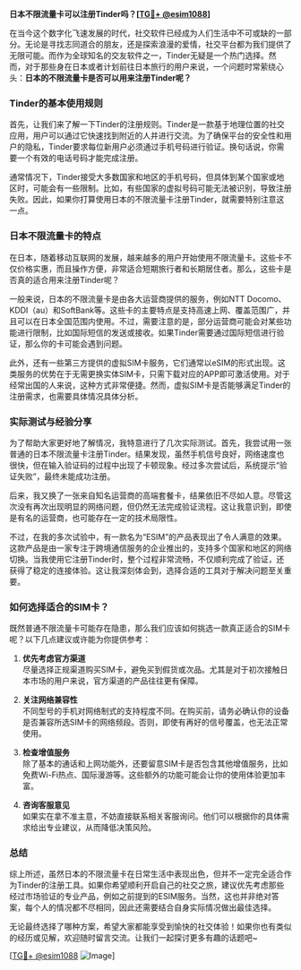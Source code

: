 **日本不限流量卡可以注册Tinder吗？[[TG💪+ @esim1088](https://t.me/s/esim1088)]**

在当今这个数字化飞速发展的时代，社交软件已经成为人们生活中不可或缺的一部分。无论是寻找志同道合的朋友，还是探索浪漫的爱情，社交平台都为我们提供了无限可能。而作为全球知名的交友软件之一，Tinder无疑是一个热门选择。然而，对于那些身在日本或者计划前往日本旅行的用户来说，一个问题时常萦绕心头：**日本的不限流量卡是否可以用来注册Tinder呢？**

### Tinder的基本使用规则

首先，让我们来了解一下Tinder的注册规则。Tinder是一款基于地理位置的社交应用，用户可以通过它快速找到附近的人并进行交流。为了确保平台的安全性和用户的隐私，Tinder要求每位新用户必须通过手机号码进行验证。换句话说，你需要一个有效的电话号码才能完成注册。

通常情况下，Tinder接受大多数国家和地区的手机号码，但具体到某个国家或地区时，可能会有一些限制。比如，有些国家的虚拟号码可能无法被识别，导致注册失败。因此，如果你打算使用日本的不限流量卡注册Tinder，就需要特别注意这一点。

### 日本不限流量卡的特点

在日本，随着移动互联网的发展，越来越多的用户开始使用不限流量卡。这些卡不仅价格实惠，而且操作方便，非常适合短期旅行者和长期居住者。那么，这些卡是否真的适合用来注册Tinder呢？

一般来说，日本的不限流量卡是由各大运营商提供的服务，例如NTT Docomo、KDDI（au）和SoftBank等。这些卡的主要特点是支持高速上网、覆盖范围广，并且可以在日本全国范围内使用。不过，需要注意的是，部分运营商可能会对某些功能进行限制，比如国际短信的发送或接收。如果Tinder需要通过国际短信进行验证，那么你的卡可能会遇到问题。

此外，还有一些第三方提供的虚拟SIM卡服务，它们通常以eSIM的形式出现。这类服务的优势在于无需更换实体SIM卡，只需下载对应的APP即可激活使用。对于经常出国的人来说，这种方式非常便捷。然而，虚拟SIM卡是否能够满足Tinder的注册需求，也需要具体情况具体分析。

### 实际测试与经验分享

为了帮助大家更好地了解情况，我特意进行了几次实际测试。首先，我尝试用一张普通的日本不限流量卡注册Tinder。结果发现，虽然手机信号良好，网络速度也很快，但在输入验证码的过程中出现了卡顿现象。经过多次尝试后，系统提示“验证失败”，最终未能成功注册。

后来，我又换了一张来自知名运营商的高端套餐卡，结果依旧不尽如人意。尽管这次没有再次出现明显的网络问题，但仍然无法完成验证流程。这让我意识到，即使是有名的运营商，也可能存在一定的技术局限性。

不过，在我的多次试验中，有一款名为“ESIM”的产品表现出了令人满意的效果。这款产品是由一家专注于跨境通信服务的企业推出的，支持多个国家和地区的网络切换。当我使用它注册Tinder时，整个过程非常流畅，不仅顺利完成了验证，还获得了稳定的连接体验。这让我深刻体会到，选择合适的工具对于解决问题至关重要。

### 如何选择适合的SIM卡？

既然普通不限流量卡可能存在隐患，那么我们应该如何挑选一款真正适合的SIM卡呢？以下几点建议或许能为你提供参考：

1. **优先考虑官方渠道**  
   尽量选择正规渠道购买SIM卡，避免买到假货或次品。尤其是对于初次接触日本市场的用户来说，官方渠道的产品往往更有保障。

2. **关注网络兼容性**  
   不同型号的手机对网络制式的支持程度不同。在购买前，请务必确认你的设备是否兼容所选SIM卡的网络频段。否则，即使有再好的信号覆盖，也无法正常使用。

3. **检查增值服务**  
   除了基本的通话和上网功能外，还要留意SIM卡是否包含其他增值服务，比如免费Wi-Fi热点、国际漫游等。这些额外的功能可能会让你的使用体验更加丰富。

4. **咨询客服意见**  
   如果实在拿不准主意，不妨直接联系相关客服询问。他们可以根据你的具体需求给出专业建议，从而降低决策风险。

### 总结

综上所述，虽然日本的不限流量卡在日常生活中表现出色，但并不一定完全适合作为Tinder的注册工具。如果你希望顺利开启自己的社交之旅，建议优先考虑那些经过市场验证的专业产品，例如之前提到的ESIM服务。当然，这也并非绝对答案，每个人的情况都不尽相同，因此还需要结合自身实际情况做出最佳选择。

无论最终选择了哪种方案，希望大家都能享受到愉快的社交体验！如果你也有类似的经历或见解，欢迎随时留言交流。让我们一起探讨更多有趣的话题吧~

[[TG💪+ @esim1088](https://t.me/s/esim1088) ![Image](https://i.postimg.cc/4NQfJmqS/Snipaste-2025-05-13-00-14-12.png)]